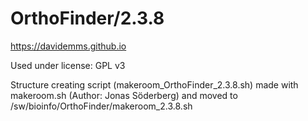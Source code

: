 OrthoFinder/2.3.8
========================

<https://davidemms.github.io>

Used under license:
GPL v3

Structure creating script (makeroom_OrthoFinder_2.3.8.sh) made with makeroom.sh (Author: Jonas Söderberg) and moved to /sw/bioinfo/OrthoFinder/makeroom_2.3.8.sh

